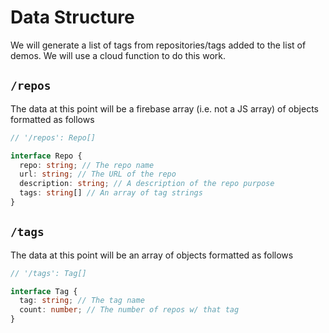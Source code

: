 # Data Structure

We will generate a list of tags from repositories/tags added to the list of demos. We will use a cloud function to do this work.

## `/repos`

The data at this point will be a firebase array (i.e. not a JS array) of objects formatted as follows

```typescript
// '/repos': Repo[]

interface Repo {
  repo: string; // The repo name
  url: string; // The URL of the repo
  description: string; // A description of the repo purpose
  tags: string[] // An array of tag strings
}
```

## `/tags`

The data at this point will be an array of objects formatted as follows

```typescript
// '/tags': Tag[]

interface Tag {
  tag: string; // The tag name
  count: number; // The number of repos w/ that tag
}
```